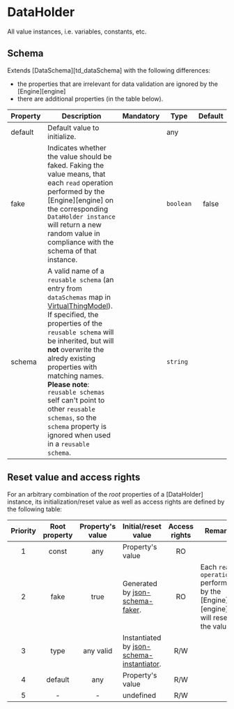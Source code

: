 # DataHolder
All value instances, i.e. variables, constants, etc.

## Schema

Extends [DataSchema][td_dataSchema] with the following differences:
- the properties that are irrelevant for data validation are ignored by the [Engine][engine]
- there are additional properties (in the table below).

| Property | Description | Mandatory | Type | Default |
|----------|-------------|:---------:|------|:-------:|
| default | Default value to initialize. | | any | |
| fake | Indicates whether the value should be faked. Faking the value means, that each `read` operation performed by the [Engine][engine] on the corresponding `DataHolder instance` will return a new random value in compliance with the schema of that instance. | | `boolean` | false |
| schema | A valid name of a `reusable schema` (an entry from `dataSchemas` map in [VirtualThingModel](#VirtualThingModel)). If specified, the properties of the `reusable schema` will be inherited, but will **not** overwrite the alredy existing properties with matching names. **Please note**: `reusable schemas` self can't point to other `reusable schemas`, so the `schema` property is ignored when used in a `reusable schema`. | | `string` | |

## Reset value and access rights
For an arbitrary combination of the *root* properties of a [DataHolder] instance, its initialization/reset value as well as access rights are defined by the following table:

|Priority|Root property|Property's value|Initial/reset value|Access rights|Remark|
|:------:|:--:|:--------:|-------------------|:--------:|------|
|1|const|any|Property's value|RO||
|2|fake|true|Generated by [json-schema-faker][json-faker].|RO|Each `read operation` performed by the [Engine][engine] will reset the value.|
|3|type|any valid|Instantiated by [json-schema-instantiator][json-inst].|R/W||
|4|default|any|Property's value|R/W||
|5|-|-|undefined|R/W||



[json-inst]: https://www.npmjs.com/package/json-schema-instantiator
[json-faker]: https://www.npmjs.com/package/json-schema-faker